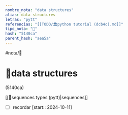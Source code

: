 ```yaml
---
nombre_nota: "data structures"
alias: data structures
letras: "pytt"
referencias: "[[TODO/🏛️python tutorial (dcb4c).md]]"
tipo_nota: "📑"
hash: "5140ca"
parent_hash: "aea5a"
---
```


#nota/📑

# 📑data structures
<div class="hash">(5140ca)</div>



[[📑sequences types (pytt)|sequences]]

- [ ] recordar  [start:: 2024-10-11]